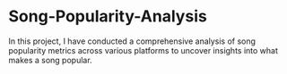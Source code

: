 # Song-Popularity-Analysis
In this project, I have conducted a comprehensive analysis of song popularity metrics across various platforms to uncover insights into what makes a song popular.
